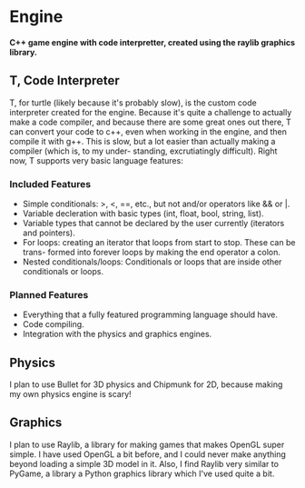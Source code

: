 # Engine
#### C++ game engine with code interpretter, created using the raylib graphics library.

## T, Code Interpreter
T, for turtle (likely because it's probably slow), is the custom code interpreter 
created for the engine. Because it's quite a challenge to actually make a code 
compiler, and because there are some great ones out there, T can convert your
code to c++, even when working in the engine, and then compile it with g++. This
is slow, but a lot easier than actually making a compiler (which is, to my under-
standing, excrutiatingly difficult). Right now, T supports very basic language
features:

### Included Features

* Simple conditionals: >, <, ==, etc., but not and/or operators like && or |.
* Variable decleration with basic types (int, float, bool, string, list).
* Variable types that cannot be declared by the user currently (iterators and pointers).
* For loops: creating an iterator that loops from start to stop. These can be trans-
  formed into forever loops by making the end operator a colon.
* Nested conditionals/loops: Conditionals or loops that are inside other conditionals
  or loops.

### Planned Features

* Everything that a fully featured programming language should have.
* Code compiling.
* Integration with the physics and graphics engines.

## Physics
I plan to use Bullet for 3D physics and Chipmunk for 2D, because making my own
physics engine is scary!

## Graphics
I plan to use Raylib, a library for making games that makes OpenGL super simple.
I have used OpenGL a bit before, and I could never make anything beyond loading
a simple 3D model in it. Also, I find Raylib very similar to PyGame, a library
a Python graphics library which I've used quite a bit.